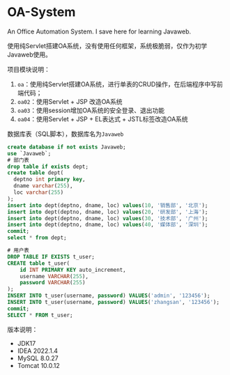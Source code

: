 # OA-System
An Office Automation System. I save here for learning Javaweb.

使用纯Servlet搭建OA系统，没有使用任何框架，系统极脆弱，仅作为初学Javaweb使用。

项目模块说明：
1. `oa`：使用纯Servlet搭建OA系统，进行单表的CRUD操作，在后端程序中写前端代码；
2. `oa02`：使用Servlet + JSP 改造OA系统
3. `oa03`：使用session增加OA系统的安全登录、退出功能
4. `oa04`：使用Servlet + JSP + EL表达式 + JSTL标签改造OA系统



数据库表（SQL脚本），数据库名为`Javaweb`
```SQL
create database if not exists Javaweb;
use `Javaweb`;
# 部门表
drop table if exists dept;
create table dept(
  deptno int primary key,
  dname varchar(255),
  loc varchar(255)
);
insert into dept(deptno, dname, loc) values(10, '销售部', '北京');
insert into dept(deptno, dname, loc) values(20, '研发部', '上海');
insert into dept(deptno, dname, loc) values(30, '技术部', '广州');
insert into dept(deptno, dname, loc) values(40, '媒体部', '深圳');
commit;
select * from dept;

# 用户表
DROP TABLE IF EXISTS t_user;
CREATE table t_user(
	id INT PRIMARY KEY auto_increment,
	username VARCHAR(255),
	password VARCHAR(255)
);
INSERT INTO t_user(username, password) VALUES('admin', '123456');
INSERT INTO t_user(username, password) VALUES('zhangsan', '123456');
commit;
SELECT * FROM t_user;
```



版本说明：

* JDK17
* IDEA 2022.1.4
* MySQL 8.0.27
* Tomcat 10.0.12
